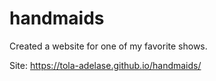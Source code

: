 # handmaids

Created a website for one of my favorite shows. 

Site: https://tola-adelase.github.io/handmaids/
